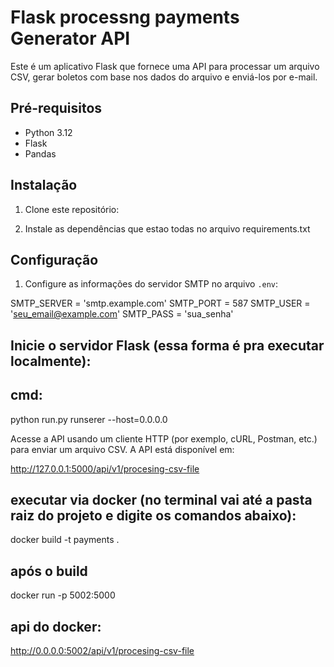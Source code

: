 

# Flask processng payments Generator API

Este é um aplicativo Flask que fornece uma API para processar um arquivo CSV, gerar boletos com base nos dados do arquivo e enviá-los por e-mail.

## Pré-requisitos

- Python 3.12
- Flask
- Pandas

## Instalação

1. Clone este repositório:

2. Instale as dependências que estao todas no arquivo requirements.txt

## Configuração

1. Configure as informações do servidor SMTP no arquivo `.env`:

SMTP_SERVER = 'smtp.example.com'
SMTP_PORT = 587
SMTP_USER = 'seu_email@example.com'
SMTP_PASS = 'sua_senha'


## Inicie o servidor Flask (essa forma é pra executar localmente):
## cmd:
python run.py runserer --host=0.0.0.0


Acesse a API usando um cliente HTTP (por exemplo, cURL, Postman, etc.) para enviar um arquivo CSV. A API está disponível em:

http://127.0.0.1:5000/api/v1/procesing-csv-file

## executar via docker (no terminal vai até a pasta raiz do projeto e digite os comandos abaixo):

docker build -t payments .

## após o build

docker run -p 5002:5000 <nome da imagem gerada no build>

## api do docker:
http://0.0.0.0:5002/api/v1/procesing-csv-file

